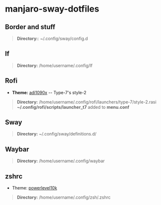 # manjaro-sway-dotfiles
## Border and stuff
> **Directory:**: ~/.config/sway/config.d 
## lf
> **Directory:** /home/username/.config/lf
##  Rofi
 - **Theme:** [adi1090x](https://github.com/adi1090x/rofi)
 -- Type-7's style-2
> **Directory:**  /home/username/.config/rofi/launchers/type-7/style-2.rasi
> **~/.config/rofi/scripts/launcher_t7** added to **menu.conf**
## Sway
>**Directory:** ~/.config/sway/definitions.d/ 
## Waybar
>**Directory:** /home/username/.config/waybar
## zshrc
- Theme: [powerlevel10k](https://github.com/romkatv/powerlevel10k)
>**Directory:**  /home/username/.config/zsh/.zshrc
